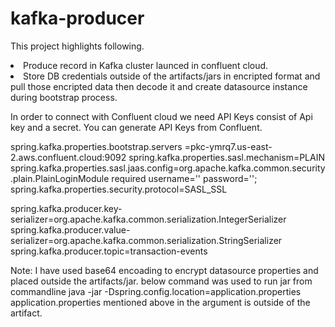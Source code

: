 # kafka-producer
This project highlights following.
<li> Produce record in Kafka cluster launced in confluent cloud.</li>
<li> Store DB credentials outside of the artifacts/jars in encripted format and pull those encripted data then decode it and create datasource instance during bootstrap process.</li>


In order to connect with Confluent cloud we need API Keys consist of Api key and a secret. You can generate API Keys from Confluent.

spring.kafka.properties.bootstrap.servers =pkc-ymrq7.us-east-2.aws.confluent.cloud:9092
spring.kafka.properties.sasl.mechanism=PLAIN
spring.kafka.properties.sasl.jaas.config=org.apache.kafka.common.security.plain.PlainLoginModule   required username='<API Keys Goes here>'   password='<Secret goes here>';
spring.kafka.properties.security.protocol=SASL_SSL

spring.kafka.producer.key-serializer=org.apache.kafka.common.serialization.IntegerSerializer
spring.kafka.producer.value-serializer=org.apache.kafka.common.serialization.StringSerializer
spring.kafka.producer.topic=transaction-events
 
  
Note: I have used base64 encoading to encrypt datasource properties and placed outside the artifacts/jar. below command was used to run jar from commandline 
  java -jar <jar-name> -Dspring.config.location=application.properties
application.properties mentioned above in the argument is outside of the artifact.
